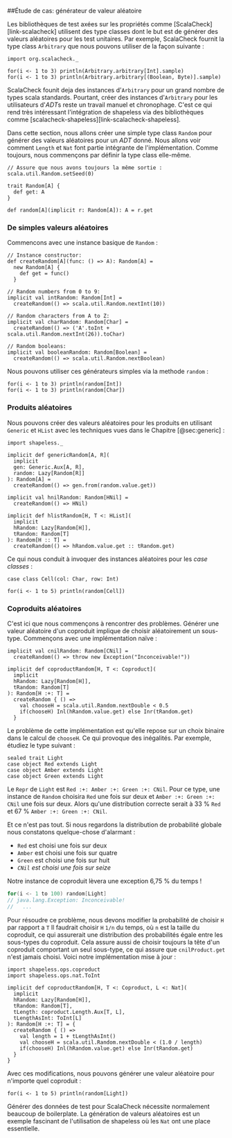 ##Étude de cas: générateur de valeur aléatoire


Les bibliothèques de test axées sur les propriétés comme [ScalaCheck][link-scalacheck]
utilisent des type classes dont le but est de générer des valeurs aléatoires pour les test unitaires.
Par exemple, ScalaCheck fournit la type class `Arbitrary` que nous pouvons utiliser de la façon suivante :

```tut:book:silent
import org.scalacheck._
```

```tut:book
for(i <- 1 to 3) println(Arbitrary.arbitrary[Int].sample)
for(i <- 1 to 3) println(Arbitrary.arbitrary[(Boolean, Byte)].sample)
```

ScalaCheck founit deja des instances d'`Arbitrary`
pour un grand nombre de types scala standards.
Pourtant, créer des instances d'`Arbitrary` pour les utilisateurs d'*ADT*s
reste un travail manuel et chronophage.
C'est ce qui rend très intéressant l'intégration de shapeless
via des bibliothèques comme [scalacheck-shapeless][link-scalacheck-shapeless].

Dans cette section, nous allons créer une simple type class `Random`
pour générer des valeurs aléatoires pour un *ADT* donné.
Nous allons voir comment `Length` et `Nat` font partie intégrante de l'implémentation.
Comme toujours, nous commençons par définir la type class elle-même.

```tut:book:invisible
// Assure que nous avons toujours la même sortie :
scala.util.Random.setSeed(0)
```

```tut:book:silent
trait Random[A] {
  def get: A
}

def random[A](implicit r: Random[A]): A = r.get
```

### De simples valeurs aléatoires

Commencons avec une instance basique de `Random` :

```tut:book:silent
// Instance constructor:
def createRandom[A](func: () => A): Random[A] =
  new Random[A] {
    def get = func()
  }

// Random numbers from 0 to 9:
implicit val intRandom: Random[Int] =
  createRandom(() => scala.util.Random.nextInt(10))

// Random characters from A to Z:
implicit val charRandom: Random[Char] =
  createRandom(() => ('A'.toInt + scala.util.Random.nextInt(26)).toChar)

// Random booleans:
implicit val booleanRandom: Random[Boolean] =
  createRandom(() => scala.util.Random.nextBoolean)
```

Nous pouvons utiliser ces générateurs simples via la methode `random` :

```tut:book
for(i <- 1 to 3) println(random[Int])
for(i <- 1 to 3) println(random[Char])
```

### Produits aléatoires

Nous pouvons créer des valeurs aléatoires pour les produits en utilisant `Generic` et `HList` avec
les techniques vues dans le Chapitre [@sec:generic] :

```tut:book:silent
import shapeless._

implicit def genericRandom[A, R](
  implicit
  gen: Generic.Aux[A, R],
  random: Lazy[Random[R]]
): Random[A] =
  createRandom(() => gen.from(random.value.get))

implicit val hnilRandom: Random[HNil] =
  createRandom(() => HNil)

implicit def hlistRandom[H, T <: HList](
  implicit
  hRandom: Lazy[Random[H]],
  tRandom: Random[T]
): Random[H :: T] =
  createRandom(() => hRandom.value.get :: tRandom.get)
```

Ce qui nous conduit à invoquer des instances aléatoires pour les *case classes* :

```tut:book:silent
case class Cell(col: Char, row: Int)
```

```tut:book
for(i <- 1 to 5) println(random[Cell])
```

### Coproduits aléatoires

C'est ici que nous commençons à rencontrer des problèmes.
Générer une valeur aléatoire d'un coproduit implique de choisir aléatoirement un sous-type.
Commençons avec une implémentation naïve :

```tut:book:silent
implicit val cnilRandom: Random[CNil] =
  createRandom(() => throw new Exception("Inconceivable!"))

implicit def coproductRandom[H, T <: Coproduct](
  implicit
  hRandom: Lazy[Random[H]],
  tRandom: Random[T]
): Random[H :+: T] =
  createRandom { () =>
    val chooseH = scala.util.Random.nextDouble < 0.5
    if(chooseH) Inl(hRandom.value.get) else Inr(tRandom.get)
  }
```

Le problème de cette implémentation est qu'elle repose sur un choix binaire dans le calcul de `chooseH`.
Ce qui provoque des inégalités.
Par exemple, étudiez le type suivant :

```tut:book:silent
sealed trait Light
case object Red extends Light
case object Amber extends Light
case object Green extends Light
```

Le `Repr` de `Light` est `Red :+: Amber :+: Green :+: CNil`.
Pour ce type, une instance de `Random` choisira `Red` une fois sur deux et `Amber :+: Green :+: CNil`
une fois sur deux.
Alors qu'une distribution correcte
serait à 33 % `Red` et 67 % `Amber :+: Green :+: CNil`.

Et ce n'est pas tout.
Si nous regardons la distribution de probabilité globale nous constatons quelque-chose d'alarmant :

- `Red` est choisi une fois sur deux
- `Amber` est choisi une fois sur quatre
- `Green` est choisi une fois sur huit
- *`CNil` est choisi une fois sur seize*

Notre instance de coproduit lèvera une exception 6,75 % du temps !

```scala
for(i <- 1 to 100) random[Light]
// java.lang.Exception: Inconceivable!
//   ...
```

Pour résoudre ce problème, nous devons modifier la probabilité de choisir `H` par rapport a `T`
Il faudrait choisir `H` `1/n` du temps, où `n` est la taille du coproduit,
ce qui assurerait une distribution des probabilités égale entre les sous-types du coproduit.
Cela assure aussi de choisir toujours la tête d'un coproduit comportant un seul sous-type,
ce qui assure que `cnilProduct.get` n'est jamais choisi.
Voici notre implémentation mise à jour :

```tut:book:silent
import shapeless.ops.coproduct
import shapeless.ops.nat.ToInt

implicit def coproductRandom[H, T <: Coproduct, L <: Nat](
  implicit
  hRandom: Lazy[Random[H]],
  tRandom: Random[T],
  tLength: coproduct.Length.Aux[T, L],
  tLengthAsInt: ToInt[L]
): Random[H :+: T] = {
  createRandom { () =>
    val length = 1 + tLengthAsInt()
    val chooseH = scala.util.Random.nextDouble < (1.0 / length)
    if(chooseH) Inl(hRandom.value.get) else Inr(tRandom.get)
  }
}

```

Avec ces modifications, nous pouvons générer une valeur aléatoire pour n'importe quel coproduit :

```tut:book
for(i <- 1 to 5) println(random[Light])
```

Générer des données de test pour ScalaCheck nécessite normalement beaucoup de boilerplate.
La génération de valeurs aléatoires est un exemple fascinant de l'utilisation de shapeless où les `Nat` ont une place essentielle.
